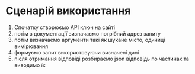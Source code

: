 # Сценарій використання
1. Спочатку створюємо API ключ на сайті
2. потім з документації визначаємо потрібний адрез запиту
3. потім визначаємо аргументи такі як шукане місто, одиниці вимірювання
4. формуємо запит використовуючи визначені дані
5. після отримання відповіді розбираємо json відповідь по частинах та виводимо їх
